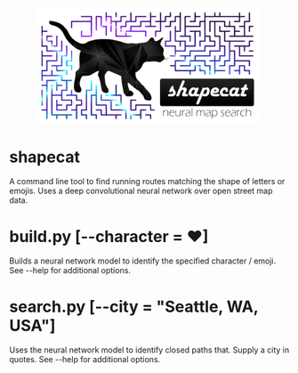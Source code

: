 <div align="center">
  <img src="docs/images/design.png" style="width:80%"><br>
</div>

# shapecat
A command line tool to find running routes matching the shape of letters or emojis. Uses a deep convolutional neural network over open street map data.

# build.py [--character = ♥]
Builds a neural network model to identify the specified character / emoji. See --help for additional options.

# search.py [--city = "Seattle, WA, USA"]
Uses the neural network model to identify closed paths that. Supply a city in quotes. See --help for additional options.